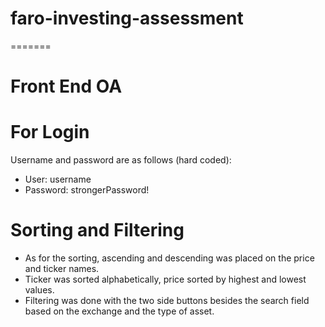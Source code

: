 # faro-investing-assessment
=======
# Front End OA

# For Login
Username and password are as follows (hard coded):
- User: username
- Password: strongerPassword!

# Sorting and Filtering
- As for the sorting, ascending and descending was placed on the price and ticker names.
- Ticker was sorted alphabetically, price sorted by highest and lowest values.
- Filtering was done with the two side buttons besides the search field based on the exchange and the type of asset.
